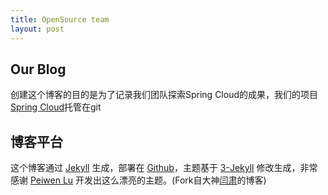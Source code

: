 ```yaml
---
title: OpenSource team
layout: post
---
```


## Our Blog

创建这个博客的目的是为了记录我们团队探索Spring Cloud的成果，我们的项目[Spring Cloud](https://github.com/liangfuz/Spring-Cloud)托管在git

## 博客平台

这个博客通过 [Jekyll](http://jekyllrb.com/) 生成，部署在 [Github](https://pages.github.com)，主题基于 [3-Jekyll](https://github.com/P233/3-Jekyll) 修改生成，非常感谢 [Peiwen Lu](https://github.com/P233) 开发出这么漂亮的主题。(Fork自大神[闫肃](https://github.com/suyan/suyan.github.io)的博客)


